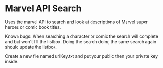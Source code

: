 # Marvel API Search

Uses the marvel API to search and look at descriptions of Marvel super heroes or comic book titles.

Known bugs: When searching a character or comic the search will complete and but won't fill the listbox. Doing the search
doing the same search again should update the listbox.

Create a new file named urlKey.txt and put your public then your private key inside.